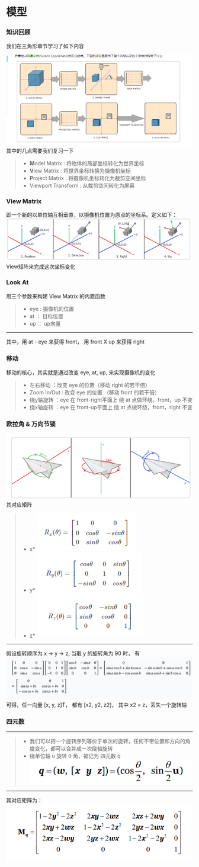﻿# 模型

### 知识回顾
我们在三角形章节学习了如下内容


![坐标变化相关](坐标变化相关.png)
其中的几点需要我们复习一下

>* **M**odel Matrix : 将物体的局部坐标转化为世界坐标
>* **V**iew Matrix : 将世界坐标转换为摄像机坐标
>* **P**roject Matrix : 将摄像机坐标转化为裁剪空间坐标
>* Viewport Transform : 从裁剪空间转化为屏幕

### View Matrix
即一个新的以单位轴互相垂直，以摄像机位置为原点的坐标系。定义如下：
![Camera View](cameraView.png)
View矩阵来完成这次坐标变化

### Look At
用三个参数来构建 View Matrix 的内置函数
>* eye : 摄像机的位置
>* at ： 目标位置
>* up ： up向量
---
其中，用 at - eye 来获得 front， 用 front X up 来获得 right

### 移动
移动的核心，其实就是通过改变 eye, at, up, 来实现摄像机的变化
>* 左右移动 ：改变 eye 的位置（移动 right 的若干倍）
>* Zoom In/Out : 改变 eye 的位置 （移动 front 的若干倍）
>* 绕y轴旋转 ：eye 在 front-right平面上 绕 at 点做环绕，front，up 不变
>* 绕x轴旋转 ：eye 在 front-up平面上 绕 at 点做环绕，front，right 不变

### 欧拉角 & 万向节锁
![欧拉角](欧拉角.png)
其对应矩阵
>* x*
![X](x.png)
>* y*
![Y](y.png)
>* z*
![Z](z.png)
---
假设旋转顺序为 x -> y -> z, 当取 y 的旋转角为 90 时， 有
![Glimlock](glimlock.png)
可得，任一向量 [x, y, z]T， 都有 [x2, y2, z2]， 其中 x2 = z，丢失一个旋转轴

### 四元数
---
>* 我们可以把一个旋转序列等价于单次的旋转，任何不带位置和方向的角度变化，都可以合并成一次绕轴旋转
>* 绕单位轴 u 旋转 θ 角，被记为 四元数 q
![Quad1](quad1.png)
---
其对应矩阵为：
![Quad2](quad2.png)


